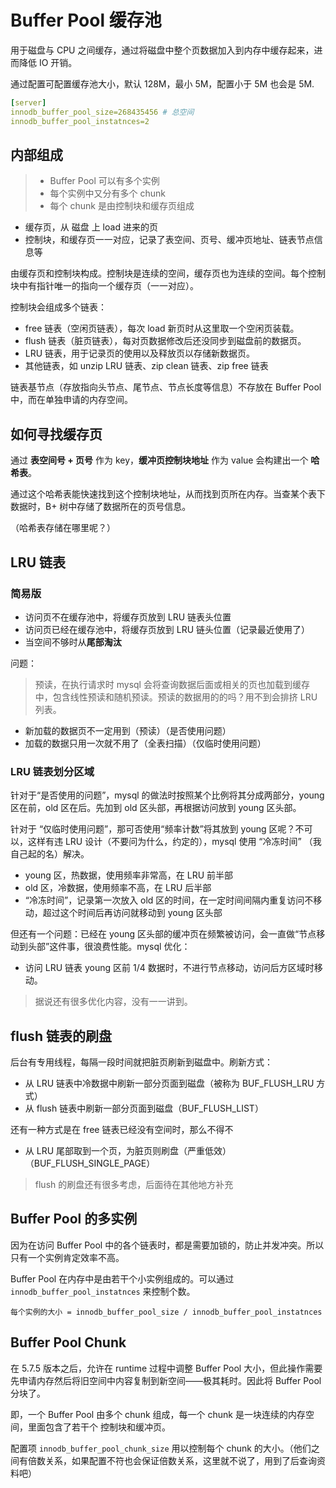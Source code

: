 # Buffer Pool 缓存池

用于磁盘与 CPU 之间缓存，通过将磁盘中整个页数据加入到内存中缓存起来，进而降低 IO 开销。

通过配置可配置缓存池大小，默认 128M，最小 5M，配置小于 5M 也会是 5M.

```yaml
[server]
innodb_buffer_pool_size=268435456 # 总空间
innodb_buffer_pool_instatnces=2
```

## 内部组成

> - Buffer Pool 可以有多个实例
> - 每个实例中又分有多个 chunk
> - 每个 chunk 是由控制块和缓存页组成



- 缓存页，从 磁盘 上 load 进来的页
- 控制块，和缓存页一一对应，记录了表空间、页号、缓冲页地址、链表节点信息等

由缓存页和控制块构成。控制块是连续的空间，缓存页也为连续的空间。每个控制块中有指针唯一的指向一个缓存页（一一对应）。

控制块会组成多个链表：

- free 链表（空闲页链表），每次 load 新页时从这里取一个空闲页装载。
- flush 链表（脏页链表），每对页数据修改后还没同步到磁盘前的数据页。
- LRU 链表，用于记录页的使用以及释放页以存储新数据页。
- 其他链表，如 unzip LRU 链表、zip clean 链表、zip free 链表

链表基节点（存放指向头节点、尾节点、节点长度等信息）不存放在 Buffer Pool 中，而在单独申请的内存空间。

## 如何寻找缓存页

通过 **表空间号 + 页号** 作为 key，**缓冲页控制块地址** 作为 value 会构建出一个 **哈希表**。

通过这个哈希表能快速找到这个控制块地址，从而找到页所在内存。当查某个表下数据时，B+ 树中存储了数据所在的页号信息。

（哈希表存储在哪里呢？）

## LRU 链表

### 简易版

- 访问页不在缓存池中，将缓存页放到 LRU 链表头位置
- 访问页已经在缓存池中，将缓存页放到 LRU 链头位置（记录最近使用了）
- 当空间不够时从**尾部淘汰**

问题：

> 预读，在执行请求时 mysql 会将查询数据后面或相关的页也加载到缓存中，包含线性预读和随机预读。预读的数据用的的吗？用不到会排挤 LRU 列表。

- 新加载的数据页不一定用到（预读）（是否使用问题）
- 加载的数据只用一次就不用了（全表扫描）（仅临时使用问题）

### LRU 链表划分区域

针对于“是否使用的问题”，mysql 的做法时按照某个比例将其分成两部分，young 区在前，old 区在后。先加到 old 区头部，再根据访问放到 young 区头部。

针对于 “仅临时使用问题”，那可否使用“频率计数”将其放到 young 区呢？不可以，这样有违 LRU 设计（不要问为什么，约定的），mysql 使用 “冷冻时间” （我自己起的名）解决。

- young 区，热数据，使用频率非常高，在 LRU 前半部
- old 区，冷数据，使用频率不高，在 LRU 后半部
- “冷冻时间”，记录第一次放入 old 区的时间，在一定时间间隔内重复访问不移动，超过这个时间后再访问就移动到 young 区头部

但还有一个问题：已经在 young 区头部的缓冲页在频繁被访问，会一直做“节点移动到头部”这件事，很浪费性能。mysql 优化：

- 访问 LRU 链表 young 区前 1/4 数据时，不进行节点移动，访问后方区域时移动。

> 据说还有很多优化内容，没有一一讲到。

## flush 链表的刷盘

后台有专用线程，每隔一段时间就把脏页刷新到磁盘中。刷新方式：

- 从 LRU 链表中冷数据中刷新一部分页面到磁盘（被称为 BUF_FLUSH_LRU 方式）
- 从 flush 链表中刷新一部分页面到磁盘（BUF_FLUSH_LIST）

还有一种方式是在 free 链表已经没有空间时，那么不得不

- 从 LRU 尾部取到一个页，为脏页则刷盘（严重低效）（BUF_FLUSH_SINGLE_PAGE）

> flush 的刷盘还有很多考虑，后面待在其他地方补充

## Buffer Pool 的多实例

因为在访问 Buffer Pool 中的各个链表时，都是需要加锁的，防止并发冲突。所以只有一个实例肯定效率不高。

Buffer Pool 在内存中是由若干个小实例组成的。可以通过 `innodb_buffer_pool_instatnces` 来控制个数。

```
每个实例的大小 = innodb_buffer_pool_size / innodb_buffer_pool_instatnces
```

## Buffer Pool Chunk

在 5.7.5 版本之后，允许在 runtime 过程中调整 Buffer Pool 大小，但此操作需要先申请内存然后将旧空间中内容复制到新空间——极其耗时。因此将 Buffer Pool 分块了。

即，一个 Buffer Pool 由多个 chunk 组成，每一个 chunk 是一块连续的内存空间，里面包含了若干个 控制块和缓冲页。

配置项 `innodb_buffer_pool_chunk_size` 用以控制每个 chunk 的大小。（他们之间有倍数关系，如果配置不符也会保证倍数关系，这里就不说了，用到了后查询资料吧）